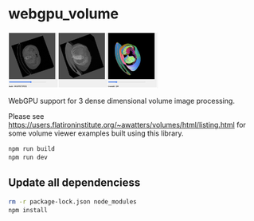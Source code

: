 # webgpu_volume

<img src="pancreas.png" width="300"/>

WebGPU support for 3 dense dimensional volume image processing.

Please see
<a href="https://users.flatironinstitute.org/~awatters/volumes/html/listing.html">
https://users.flatironinstitute.org/~awatters/volumes/html/listing.html</a> for some
volume viewer examples built using this library.

```bash
npm run build
npm run dev
```

## Update all dependenciess

```bash
rm -r package-lock.json node_modules
npm install
```